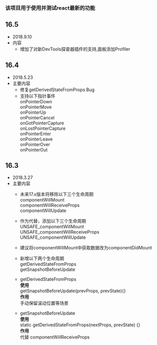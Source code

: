 ### 该项目用于使用并测试react最新的功能
<!-- 
## 版本号
*  日期
*  内容 -->

## 16.5
*  2018.9.10
*  内容 
    *   增加了对新DevTools探查器插件的支持,面板添加Profiler


## 16.4
*  2018.5.23
*  主要内容   
    * 修复getDerivedStateFromProps Bug
    * 支持以下指针事件  
    onPointerDown   
    onPointerMove   
    onPointerUp   
    onPointerCancel   
    onGotPointerCapture   
    onLostPointerCapture    
    onPointerEnter    
    onPointerLeave    
    onPointerOver   
    onPointerOut    

##  16.3
* 2018.3.27
* 主要内容
  * 未来17.x版本将移除以下三个生命周期  
  componentWillMount  
  componentWillReceiveProps   
  componentWillUpdate

  * 作为代替，添加以下三个生命周期  
  UNSAFE_componentWillMount 
  UNSAFE_componentWillReceiveProps  
  UNSAFE_componentWillUpdate

  * 建议将componentWillMount中获取数据改为componentDidMount

  * 新增以下两个生命周期  
  getDerivedStateFromProps  
  getSnapshotBeforeUpdate 


  
  * getDerivedStateFromProps  
  **使用**   
  getSnapshotBeforeUpdate(prevProps, prevState){}   
  **作用**  
  手动保留滚动位置等场景
  
  * getSnapshotBeforeUpdate   
  **使用**  
  static getDerivedStateFromProps(nextProps, prevState) {}  
  **作用**  
  代替 componentWillReceiveProps